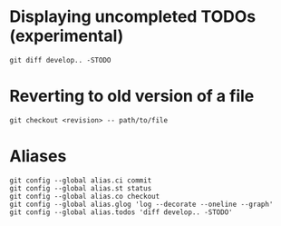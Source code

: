 
# Displaying uncompleted TODOs (experimental)

    git diff develop.. -STODO

# Reverting to old version of a file

    git checkout <revision> -- path/to/file

# Aliases

    git config --global alias.ci commit
    git config --global alias.st status
    git config --global alias.co checkout
    git config --global alias.glog 'log --decorate --oneline --graph'
    git config --global alias.todos 'diff develop.. -STODO'
